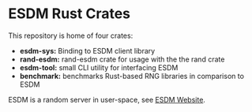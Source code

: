 # ESDM Rust Crates

This repository is home of four crates:

* **esdm-sys:** Binding to ESDM client library
* **rand-esdm:** rand-esdm crate for usage with the the rand crate
* **esdm-tool:** small CLI utility for interfacing ESDM
* **benchmark:** benchmarks Rust-based RNG libraries in comparison to ESDM

ESDM is a random server in user-space, see [ESDM Website](http://www.chronox.de/esdm).
